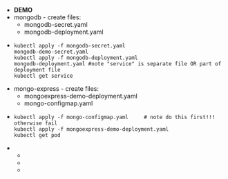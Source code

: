 - **DEMO**
- mongodb - create files:
	- mongodb-secret.yaml
	- mongodb-deployment.yaml
- ```
  kubectl apply -f mongodb-secret.yaml
  mongodb-demo-secret.yaml
  kubectl apply -f mongodb-deployment.yaml
  mongodb-deployment.yaml #note "service" is separate file OR part of deployment file
  kubectl get service
  ```
- mongo-express - create files:
	- mongoexpress-demo-deployment.yaml
	- mongo-configmap.yaml
- ```
  kubectl apply -f mongo-configmap.yaml		# note do this first!!! otherwise fail
  kubectl apply -f mongoexpress-demo-deployment.yaml
  kubectl get pod
  ```
-
	-
	-
	-
